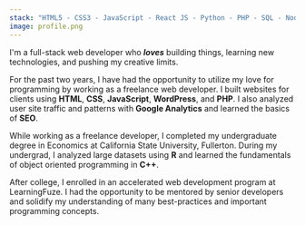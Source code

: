 ```yaml
---
stack: "HTML5 - CSS3 - JavaScript - React JS - Python - PHP - SQL - Node - Express - Flask  - Django - Webpack - Styled Components - Bootstrap - Gatsby - Git - Heroku - WordPress - Adobe Suite"
image: profile.png
---
```


I'm a full-stack web developer who **_loves_** building things, learning new technologies, and <span>pushing my creative limits</span>.

For the past two years, I have had the opportunity to utilize my love for programming by working as a <span>freelance web developer</span>. I built websites for clients using **HTML**, **CSS**, **JavaScript**, **WordPress**, and **PHP**. I also analyzed user site traffic and patterns with **Google Analytics** and learned the basics of **SEO**.

While working as a freelance developer, I completed my undergraduate degree in Economics at California State University, Fullerton. During my undergrad, I analyzed large datasets using **R** and learned the fundamentals of <span>object oriented programming</span> in **C++**.

After college, I enrolled in an accelerated web development program at LearningFuze. I had the opportunity to be <span>mentored by senior developers</span> and solidify my understanding of many best-practices and important programming concepts.
